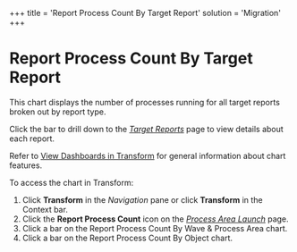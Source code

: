 +++
title = 'Report Process Count By Target Report'
solution = 'Migration'
+++

# Report Process Count By Target Report

This chart displays the number of processes running for all target
reports broken out by <span id="Report Type" class="popUpLink">report
type</span>.

Click the bar to drill down to the *[Target
Reports](../Page_Desc/Target_Reports_H.htm)* page to view details about
each report.

Refer to [View Dashboards in
Transform](View_Dashboards_in_Transform.htm) for general information
about chart features.

To access the chart in Transform:

1.  Click <span style="font-weight: bold;">Transform</span> in the
    <span style="font-style: italic;">Navigation</span> pane or click
    **Transform** in the Context bar.
2.  Click the <span style="font-weight: bold;">Report Process
    Count</span> icon on the *[Process Area
    Launch](../Page_Desc/Process_Area_Launch.htm)* page.
3.  Click a bar on the Report Process Count By Wave & Process Area
    chart.
4.  Click a bar on the Report Process Count By Object chart.
